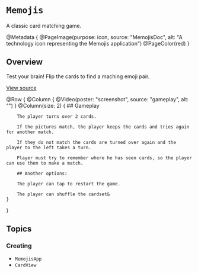 # ``Memojis``

A classic card matching game.

@Metadata {
    @PageImage(purpose: icon,
               source: "MemojisDoc",
               alt: "A technology icon representing the Memojis application")
    @PageColor(red)
}

## Overview

Test your brain! Flip the cards to find a maching emoji pair.

[View source](https://github.com/iamalexman/Memojis)

@Row {
    @Column {
        @Video(poster: "screenshot", 
               source: "gameplay",
               alt: "")
    }
    @Column(size: 2) {
        ## Gameplay
        
        The player turns over 2 cards. 
        
        If the pictures match, the player keeps the cards and tries again for another match. 
        
        If they do not match the cards are turned over again and the player to the left takes a turn.
        
        Player must try to remember where he has seen cards, so the player can use them to make a match.
        
        ## Another options:
        
        The player can tap to restart the game.
        
        The player can shuffle the cardset&
    }
}

## Topics

### Creating

- ``MemojisApp``
- ``CardView``
